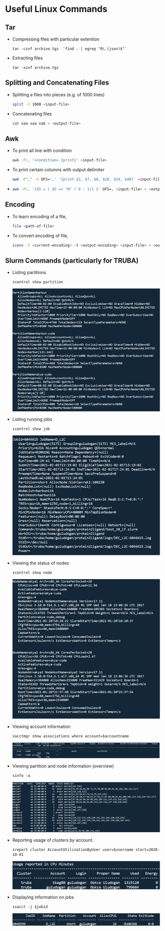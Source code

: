 # Useful Linux Commands

## Tar

* Compressing files with particular extention 

    ```
    tar -czvf archive.tgz  `find . | egrep "0\.(json)$"`
    ```
    
* Extracting files   

    ```
    tar -xzvf archive.tgz
    ```
    
## Splitting and Concatenating Files

- Splitting a files into pieces (e.g. of 1000 lines)

  ```bash
  split -l 1000 <input-file> 
  ```

- Concatenating files

  ```bash
  cat xaa xaa xab > <output-file> 
  ```

## Awk

- To print all line with condition

  ```bash
  awk -F\, '<condition> {print}' <input-file>
  ```

- To print certain columns with output delimiter

  ```bash
  awk -F"," -v OFS=',' '{print $1, $7, $8, $18, $24, $40}' <input-file> > <output-file>
  ```

- ```bash 
  awk -F\, '{$5 = ( $5 == "N" ? 0 : 1)} 1' OFS=, <input-file> > <output-file>
  ```

 ## Encoding

* To learn encoding of a file,

  ```bash
  file <path-of-file>
  ```

* To convert encoding of file,

  ```bash
  iconv -f <current-encoding> -t <output-encoding> <input-file> > <output-file>
  ```

## Slurm Commands (particularly for TRUBA)

* Listing partitions 

  ```
  scontrol show partition
  ```
  
  ![1612176865013](figures/1612176865013.png)
  
* Listing running jobs

   ```
   scontrol show job
   ```
   
   ![1612176835210](figures/1612176835210.png)
   
* Viewing the status of nodes
  
  ```
  scontrol show node
  ```
  
  ![1612176807525](figures/1612176807525.png)
  
* Viewing account information

  ```
  sacctmgr show associations where account=$accountname
  ```
  
  ![1612176753571](figures/1612176753571.png)
  
* Viewing partition and node information (overview)

  ```
  sinfo -a
  ```
  
  ![1612176689307](figures/1612176689307.png)
  
* Reporting usage of clusters by account.

  ```
  sreport cluster AccountUtilizationByUser user=$username start=2020-10-01
  ```
  
  ![1612176617142](figures/1612176617142.png)
  
* Displaying information on jobs

  ```
  ssacct -j $jobid
  ```
  
  ![1612176553270](figures/1612176553270.png)

